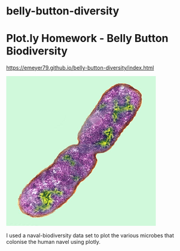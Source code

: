 # belly-button-diversity

# Plot.ly Homework - Belly Button Biodiversity

https://emeyer79.github.io/belly-button-diversity/index.html

![Bacteria by filterforge.com](Images/bacteria.jpg)

I used a naval-biodiversity data set to plot the various microbes that colonise the human navel using plotly.

